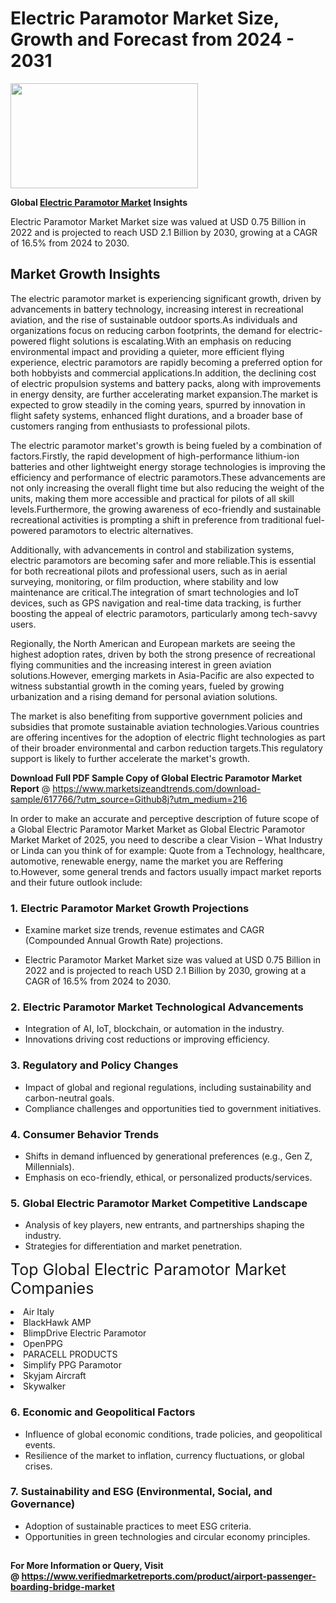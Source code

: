 <H1>Electric Paramotor Market Size, Growth and Forecast from 2024 - 2031</H1><img class="aligncenter size-medium wp-image-584254" src="https://thirdeyenews.in/wp-content/uploads/2024/09/Global-Market-Research-300x168.jpeg" alt="" width="300" height="168" /><p><strong>Global&nbsp;<a href="https://www.marketsizeandtrends.com/download-sample/617766/?utm_source=Github8j?utm_medium=216">Electric Paramotor Market</a> Insights</strong></p><p>Electric Paramotor Market Market size was valued at USD 0.75 Billion in 2022 and is projected to reach USD 2.1 Billion by 2030, growing at a CAGR of 16.5% from 2024 to 2030.</p><p><h2>Market Growth Insights</h2> <p>The electric paramotor market is experiencing significant growth, driven by advancements in battery technology, increasing interest in recreational aviation, and the rise of sustainable outdoor sports.As individuals and organizations focus on reducing carbon footprints, the demand for electric-powered flight solutions is escalating.With an emphasis on reducing environmental impact and providing a quieter, more efficient flying experience, electric paramotors are rapidly becoming a preferred option for both hobbyists and commercial applications.In addition, the declining cost of electric propulsion systems and battery packs, along with improvements in energy density, are further accelerating market expansion.The market is expected to grow steadily in the coming years, spurred by innovation in flight safety systems, enhanced flight durations, and a broader base of customers ranging from enthusiasts to professional pilots.</p> <p>The electric paramotor market's growth is being fueled by a combination of factors.Firstly, the rapid development of high-performance lithium-ion batteries and other lightweight energy storage technologies is improving the efficiency and performance of electric paramotors.These advancements are not only increasing the overall flight time but also reducing the weight of the units, making them more accessible and practical for pilots of all skill levels.Furthermore, the growing awareness of eco-friendly and sustainable recreational activities is prompting a shift in preference from traditional fuel-powered paramotors to electric alternatives.</p> <p>Additionally, with advancements in control and stabilization systems, electric paramotors are becoming safer and more reliable.This is essential for both recreational pilots and professional users, such as in aerial surveying, monitoring, or film production, where stability and low maintenance are critical.The integration of smart technologies and IoT devices, such as GPS navigation and real-time data tracking, is further boosting the appeal of electric paramotors, particularly among tech-savvy users.</p> <p>Regionally, the North American and European markets are seeing the highest adoption rates, driven by both the strong presence of recreational flying communities and the increasing interest in green aviation solutions.However, emerging markets in Asia-Pacific are also expected to witness substantial growth in the coming years, fueled by growing urbanization and a rising demand for personal aviation solutions.</p> <p>The market is also benefiting from supportive government policies and subsidies that promote sustainable aviation technologies.Various countries are offering incentives for the adoption of electric flight technologies as part of their broader environmental and carbon reduction targets.This regulatory support is likely to further accelerate the market's growth.</p> <p><span class=""><strong>Download Full PDF Sample Copy of Global Electric Paramotor Market Report</strong> @ <a href="https://www.marketsizeandtrends.com/download-sample/617766/?utm_source=Github8j?utm_medium=216" target="_blank">https://www.marketsizeandtrends.com/download-sample/617766/?utm_source=Github8j?utm_medium=216</a></span></p><p>In order to make an accurate and perceptive description of future scope of a Global&nbsp;Electric Paramotor Market Market as Global&nbsp;Electric Paramotor Market Market of 2025, you need to describe a clear Vision &ndash; What Industry or Linda can you think of for example: Quote from a Technology, healthcare, automotive, renewable energy, name the market you are Reffering to.However, some general trends and factors usually impact market reports and their future outlook include:</p><h3>1.&nbsp;<strong>Electric Paramotor Market Growth Projections</strong></h3><ul><li>Examine market size trends, revenue estimates and CAGR (Compounded Annual Growth Rate) projections.</li><li><p>Electric Paramotor Market Market size was valued at USD 0.75 Billion in 2022 and is projected to reach USD 2.1 Billion by 2030, growing at a CAGR of 16.5% from 2024 to 2030.</p></li></ul><h3>2.&nbsp;<strong>Electric Paramotor Market Technological Advancements</strong></h3><ul><li>Integration of AI, IoT, blockchain, or automation in the industry.</li><li>Innovations driving cost reductions or improving efficiency.</li></ul><h3>3.&nbsp;<strong>Regulatory and Policy Changes</strong></h3><ul><li>Impact of global and regional regulations, including sustainability and carbon-neutral goals.</li><li>Compliance challenges and opportunities tied to government initiatives.</li></ul><h3>4.&nbsp;<strong>Consumer Behavior Trends</strong></h3><ul><li>Shifts in demand influenced by generational preferences (e.g., Gen Z, Millennials).</li><li>Emphasis on eco-friendly, ethical, or personalized products/services.</li></ul><h3>5.&nbsp;<strong>Global Electric Paramotor Market Competitive Landscape</strong></h3><ul><li>Analysis of key players, new entrants, and partnerships shaping the industry.</li><li>Strategies for differentiation and market penetration.</li></ul><p data-pm-slice="1 1 []"><span style="color: inherit; font-family: inherit; font-size: 25px;">Top Global Electric Paramotor Market Companies</span></p><div class="" data-test-id=""><p><li>Air Italy</li><li> BlackHawk AMP</li><li> BlimpDrive Electric Paramotor</li><li> OpenPPG</li><li> PARACELL PRODUCTS</li><li> Simplify PPG Paramotor</li><li> Skyjam Aircraft</li><li> Skywalker</li></p></div><h3>6.&nbsp;<strong>Economic and Geopolitical Factors</strong></h3><ul><li>Influence of global economic conditions, trade policies, and geopolitical events.</li><li>Resilience of the market to inflation, currency fluctuations, or global crises.</li></ul><h3>7.&nbsp;<strong>Sustainability and ESG (Environmental, Social, and Governance)</strong></h3><ul><li>Adoption of sustainable practices to meet ESG criteria.</li><li>Opportunities in green technologies and circular economy principles.</li></ul><h2><strong style="font-size: 14px;">For More Information or Query, Visit @&nbsp;</strong><a style="background-color: #ffffff; font-size: 14px;" href="https://www.marketsizeandtrends.com/report/electric-paramotor-market/" target="_blank">https://www.verifiedmarketreports.com/product/airport-passenger-boarding-bridge-market</a></h2>